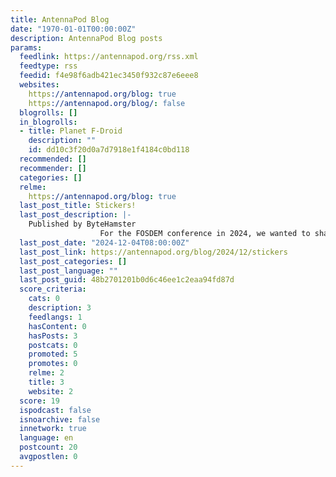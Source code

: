 ```yaml
---
title: AntennaPod Blog
date: "1970-01-01T00:00:00Z"
description: AntennaPod Blog posts
params:
  feedlink: https://antennapod.org/rss.xml
  feedtype: rss
  feedid: f4e98f6adb421ec3450f932c87e6eee8
  websites:
    https://antennapod.org/blog: true
    https://antennapod.org/blog/: false
  blogrolls: []
  in_blogrolls:
  - title: Planet F-Droid
    description: ""
    id: dd10c3f20d0a7d7918e1f4184c0bd118
  recommended: []
  recommender: []
  categories: []
  relme:
    https://antennapod.org/blog: true
  last_post_title: Stickers!
  last_post_description: |-
    Published by ByteHamster
                    For the FOSDEM conference in 2024, we wanted to share our love for AntennaPod. Who wouldn’t love some AntennaPod stickers? That’s why we asked for help
  last_post_date: "2024-12-04T08:00:00Z"
  last_post_link: https://antennapod.org/blog/2024/12/stickers
  last_post_categories: []
  last_post_language: ""
  last_post_guid: 48b2701201b0d6c46ee1c2eaa94fd87d
  score_criteria:
    cats: 0
    description: 3
    feedlangs: 1
    hasContent: 0
    hasPosts: 3
    postcats: 0
    promoted: 5
    promotes: 0
    relme: 2
    title: 3
    website: 2
  score: 19
  ispodcast: false
  isnoarchive: false
  innetwork: true
  language: en
  postcount: 20
  avgpostlen: 0
---
```

